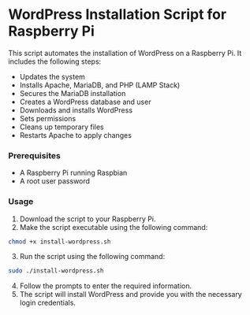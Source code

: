 # WordPress Installation Script for Raspberry Pi
This script automates the installation of WordPress on a Raspberry Pi. It includes the following steps:

* Updates the system
* Installs Apache, MariaDB, and PHP (LAMP Stack)
* Secures the MariaDB installation
* Creates a WordPress database and user
* Downloads and installs WordPress
* Sets permissions
* Cleans up temporary files
* Restarts Apache to apply changes
### Prerequisites
* A Raspberry Pi running Raspbian
* A root user password
### Usage
1. Download the script to your Raspberry Pi.
2. Make the script executable using the following command:
```sh
chmod +x install-wordpress.sh
```
3. Run the script using the following command:
```sh
sudo ./install-wordpress.sh
```
4. Follow the prompts to enter the required information.
5. The script will install WordPress and provide you with the necessary login credentials.
